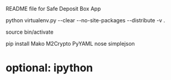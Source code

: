 README file for Safe Deposit Box App

python virtualenv.py --clear --no-site-packages --distribute -v .

source bin/activate

pip install Mako M2Crypto PyYAML nose simplejson

# optional: ipython
